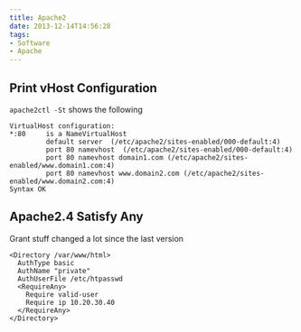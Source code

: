 ```yaml
---
title: Apache2
date: 2013-12-14T14:56:28
tags: 
- Software
- Apache
---
```


## Print vHost Configuration

`apache2ctl -St` shows the following

    VirtualHost configuration:
    *:80     is a NameVirtualHost
             default server  (/etc/apache2/sites-enabled/000-default:4)
             port 80 namevhost  (/etc/apache2/sites-enabled/000-default:4)
             port 80 namevhost domain1.com (/etc/apache2/sites-enabled/www.domain1.com:4)
             port 80 namevhost www.domain2.com (/etc/apache2/sites-enabled/www.domain2.com:4)
    Syntax OK

## Apache2.4 Satisfy Any

Grant stuff changed a lot since the last version

    <Directory /var/www/html>
      AuthType basic
      AuthName "private"
      AuthUserFile /etc/htpasswd
      <RequireAny>
        Require valid-user
        Require ip 10.20.30.40
      </RequireAny>
    </Directory>
